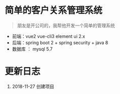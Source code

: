# 简单的客户关系管理系统
> 朋友是开公司的，我帮他开发一个简单的管理系统

* 前端：vue2 vue-cli3 element ui 2.x
* 后端：spring boot 2 + spring security + java 8 
* 数据库 ： mysql 5.7

# 更新日志
1. 2018-11-27 创建项目